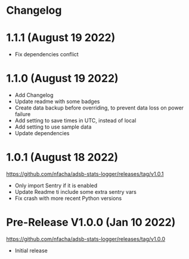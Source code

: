 # Changelog

# 1.1.1 (August 19 2022)
- Fix dependencies conflict

# 1.1.0 (August 19 2022)
- Add Changelog
- Update readme with some badges
- Create data backup before overriding, to prevent data loss on power failure
- Add setting to save times in UTC, instead of local
- Add setting to use sample data
- Update dependencies

# 1.0.1 (August 18 2022)
https://github.com/nfacha/adsb-stats-logger/releases/tag/v1.0.1
- Only import Sentry if it is enabled
- Update Readme ti include some extra sentry vars
- Fix crash with more recent Python versions

# Pre-Release V1.0.0 (Jan 10 2022)
https://github.com/nfacha/adsb-stats-logger/releases/tag/v1.0.0

- Initial release